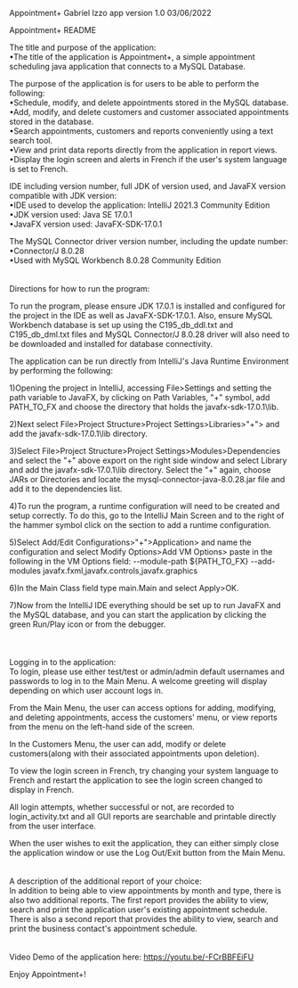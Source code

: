 Appointment+
Gabriel Izzo
app version 1.0
03/06/2022

Appointment+ README

The title and purpose of the application:  
•The title of the application is Appointment+, a simple appointment scheduling java application that connects to a MySQL Database.

The purpose of the application is for users to be able to perform the following:  
•Schedule, modify, and delete appointments stored in the MySQL database.  
•Add, modify, and delete customers and customer associated appointments stored in the database.  
•Search appointments, customers and reports conveniently using a text search tool.  
•View and print data reports directly from the application in report views.  
•Display the login screen and alerts in French if the user's system language is set to French.

IDE including version number, full JDK of version used, and JavaFX version compatible with JDK version:  
•IDE used to develop the application: IntelliJ 2021.3 Community Edition  
•JDK version used: Java SE 17.0.1  
•JavaFX version used: JavaFX-SDK-17.0.1

The MySQL Connector driver version number, including the update number:  
•Connector/J 8.0.28  
•Used with MySQL Workbench 8.0.28 Community Edition
\
\
\
Directions for how to run the program:

To run the program, please ensure JDK 17.0.1 is installed and configured for the project in the IDE as well as JavaFX-SDK-17.0.1. Also, ensure MySQL Workbench database is set up using the C195_db_ddl.txt and C195_db_dml.txt files and MySQL Connector/J 8.0.28 driver will also need to be downloaded and installed for database connectivity.    

The application can be run directly from IntelliJ's Java Runtime Environment by performing the following:   

1)Opening the project in IntelliJ, accessing File>Settings and setting the path variable to JavaFX, by clicking on Path Variables, "+" symbol, add PATH_TO_FX and choose the directory that holds the javafx-sdk-17.0.1\lib.  

2)Next select File>Project Structure>Project Settings>Libraries>"+"> and add the javafx-sdk-17.0.1\lib directory.  

3)Select File>Project Structure>Project Settings>Modules>Dependencies and select the "+" above export on the right side window and select Library and add the javafx-sdk-17.0.1\lib directory. Select the "+" again, choose JARs or Directories
and locate the mysql-connector-java-8.0.28.jar file and add it to the dependencies list.  

4)To run the program, a runtime configuration will need to be created and setup correctly. To do this, go to the IntelliJ Main Screen and to the right of the hammer symbol click on the section to add a runtime configuration.  

5)Select Add/Edit Configurations>"+">Application> and name the configuration and select Modify Options>Add VM Options> paste in the following in the VM Options field: --module-path ${PATH_TO_FX} --add-modules javafx.fxml,javafx.controls,javafx.graphics

6)In the Main Class field type main.Main and select Apply>OK.  

7)Now from the IntelliJ IDE everything should be set up to run JavaFX and the MySQL database, and you can start the application by clicking the green Run/Play icon or from the debugger.  
\
\
\
Logging in to the application:  
To login, please use either test/test or admin/admin default usernames and passwords to log in to the Main Menu.
A welcome greeting will display depending on which user account logs in.  

From the Main Menu, the user can access options for adding, modifying, and deleting appointments, access the customers' menu, or view reports from the menu on the left-hand side of the screen.

In the Customers Menu, the user can add, modify or delete customers(along with their associated appointments upon deletion).

To view the login screen in French, try changing your system language to French and restart the application to see the login screen changed to display in French.

All login attempts, whether successful or not, are recorded to login_activity.txt and all GUI reports are searchable and printable directly from the user interface.

When the user wishes to exit the application, they can either simply close the application window or use the Log Out/Exit button from the Main Menu.
\
\
\
A description of the additional report of your choice:  
In addition to being able to view appointments by month and type, there is also two additional reports.
The first report provides the ability to view, search and print the application user's existing appointment schedule.
There is also a second report that provides the ability to view, search and print the business contact's appointment schedule.
\
\
\
Video Demo of the application here: https://youtu.be/-FCrBBFEiFU

Enjoy Appointment+!


